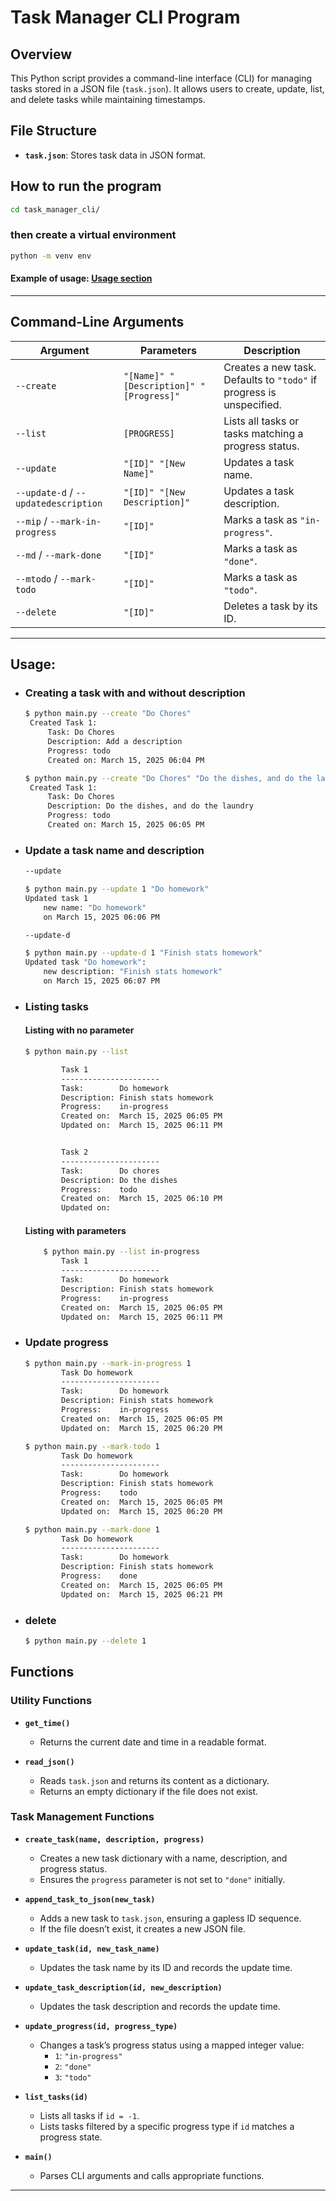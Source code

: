 # Task Manager CLI Program
## Overview
This Python script provides a command-line interface (CLI) for managing tasks stored in a JSON file (`task.json`). It allows users to create, update, list, and delete tasks while maintaining timestamps.


## File Structure
- **`task.json`**: Stores task data in JSON format.


## How to run the program

```bash
cd task_manager_cli/
```
### then create a virtual environment 
```bash
python -m venv env
```
#### Example of usage: [Usage section](#usage)
---


## Command-Line Arguments
| Argument | Parameters | Description |
|----------|-----------|-------------|
| `--create` | `"[Name]" "[Description]" "[Progress]"` | Creates a new task. Defaults to `"todo"` if progress is unspecified. |
| `--list` | `[PROGRESS]` | Lists all tasks or tasks matching a progress status. |
| `--update` | `"[ID]" "[New Name]"` | Updates a task name. |
| `--update-d` / `--updatedescription` | `"[ID]" "[New Description]"` | Updates a task description. |
| `--mip` / `--mark-in-progress` | `"[ID]"` | Marks a task as `"in-progress"`. |
| `--md` / `--mark-done` | `"[ID]"` | Marks a task as `"done"`. |
| `--mtodo` / `--mark-todo` | `"[ID]"` | Marks a task as `"todo"`. |
| `--delete` | `"[ID]"` | Deletes a task by its ID. |

---


## Usage:
* ### Creating a task with and without description
   ```bash
   $ python main.py --create "Do Chores"
    Created Task 1:
        Task: Do Chores
        Description: Add a description     
        Progress: todo
        Created on: March 15, 2025 06:04 PM

   $ python main.py --create "Do Chores" "Do the dishes, and do the laundry"
    Created Task 1:
        Task: Do Chores
        Description: Do the dishes, and do the laundry
        Progress: todo
        Created on: March 15, 2025 06:05 PM
   ```
* ### Update a task name and description
    ```bash
    --update

    $ python main.py --update 1 "Do homework"
    Updated task 1
        new name: "Do homework"
        on March 15, 2025 06:06 PM

    --update-d

    $ python main.py --update-d 1 "Finish stats homework"
    Updated task "Do homework":
        new description: "Finish stats homework"
        on March 15, 2025 06:07 PM
    ```

* ### Listing tasks
    #### Listing with no parameter
    ```bash
    $ python main.py --list

            Task 1
            ----------------------
            Task:        Do homework
            Description: Finish stats homework
            Progress:    in-progress
            Created on:  March 15, 2025 06:05 PM
            Updated on:  March 15, 2025 06:11 PM


            Task 2
            ----------------------
            Task:        Do chores
            Description: Do the dishes
            Progress:    todo
            Created on:  March 15, 2025 06:10 PM
            Updated on:
    ```
    #### Listing with parameters

    ```bash
        $ python main.py --list in-progress
            Task 1
            ----------------------
            Task:        Do homework
            Description: Finish stats homework  
            Progress:    in-progress
            Created on:  March 15, 2025 06:05 PM
            Updated on:  March 15, 2025 06:11 PM
    ```
* ### Update progress
    ```bash 
    $ python main.py --mark-in-progress 1
            Task Do homework
            ----------------------
            Task:        Do homework
            Description: Finish stats homework  
            Progress:    in-progress
            Created on:  March 15, 2025 06:05 PM
            Updated on:  March 15, 2025 06:20 PM

    $ python main.py --mark-todo 1
            Task Do homework
            ----------------------
            Task:        Do homework
            Description: Finish stats homework  
            Progress:    todo
            Created on:  March 15, 2025 06:05 PM
            Updated on:  March 15, 2025 06:20 PM

    $ python main.py --mark-done 1
            Task Do homework
            ----------------------
            Task:        Do homework
            Description: Finish stats homework
            Progress:    done
            Created on:  March 15, 2025 06:05 PM
            Updated on:  March 15, 2025 06:21 PM

* ### delete
    ```bash
    $ python main.py --delete 1
    ```

## Functions

### Utility Functions
- **`get_time()`**  
  - Returns the current date and time in a readable format.

- **`read_json()`**  
  - Reads `task.json` and returns its content as a dictionary.
  - Returns an empty dictionary if the file does not exist.

### Task Management Functions
- **`create_task(name, description, progress)`**  
  - Creates a new task dictionary with a name, description, and progress status.
  - Ensures the `progress` parameter is not set to `"done"` initially.

- **`append_task_to_json(new_task)`**  
  - Adds a new task to `task.json`, ensuring a gapless ID sequence.
  - If the file doesn’t exist, it creates a new JSON file.

- **`update_task(id, new_task_name)`**  
  - Updates the task name by its ID and records the update time.

- **`update_task_description(id, new_description)`**  
  - Updates the task description and records the update time.

- **`update_progress(id, progress_type)`**  
  - Changes a task’s progress status using a mapped integer value:
    - `1`: `"in-progress"`
    - `2`: `"done"`
    - `3`: `"todo"`

- **`list_tasks(id)`**  
  - Lists all tasks if `id = -1`.
  - Lists tasks filtered by a specific progress type if `id` matches a progress state.

- **`main()`**  
  - Parses CLI arguments and calls appropriate functions.

---
